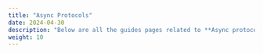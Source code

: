 ```yaml
---
title: "Async Protocols"
date: 2024-04-30
description: "Below are all the guides pages related to **Async protocols**."
weight: 10
---
```

